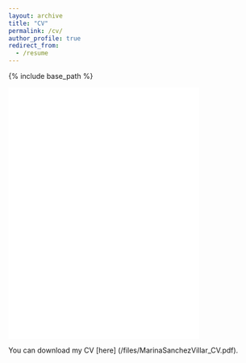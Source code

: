 ```yaml
---
layout: archive
title: "CV"
permalink: /cv/
author_profile: true
redirect_from:
  - /resume
---
```


{% include base_path %}
<iframe src="/files/MarinaSanchezVillar_CV.pdf" width="75%" height="500" frameborder="no" border="0" marginwidth="0" marginheight="0"></iframe>

You can download my CV [here] (/files/MarinaSanchezVillar_CV.pdf).
